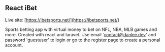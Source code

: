 ## React iBet

Live site: [https://ibetsports.net/](https://ibetsports.net/)

Sports betting app with virtual money to bet on NFL, NBA, MLB games and more. Created with react and laravel. Use email 'contact@danlee.dev' and password 'guestuser' to login or go to the register page to create a personal account.
